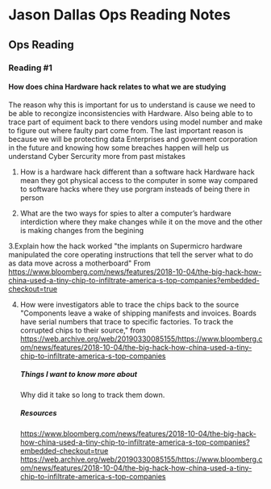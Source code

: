 # Jason Dallas Ops Reading Notes

## Ops Reading

### Reading #1

#### How does china Hardware hack relates to what we are studying

The reason why this is important for us to understand is cause we need to be able to recongize inconsistencies with Hardware. Also being able to to trace part of equiment back to there vendors using model number and make to figure out where faulty part come from. The last important reason is because we will be protecting data Enterprises and goverment corporation in the future and knowing how some breaches happen will help us understand Cyber Sercurity more from past mistakes

1. How is a hardware hack different than a software hack
  Hardware hack mean they got physical access to the computer in some way compared to software hacks where they use porgram insteads of being there in person

2. What are the two ways for spies to alter a computer’s hardware
   interdiction where they make changes while it on the move and the other is making changes from the begining 

3.Explain how the hack worked
  "the implants on Supermicro hardware manipulated the core operating instructions that tell the server what to do as data move across a motherboard"
  From https://www.bloomberg.com/news/features/2018-10-04/the-big-hack-how-china-used-a-tiny-chip-to-infiltrate-america-s-top-companies?embedded-checkout=true

4. How were investigators able to trace the chips back to the source
   "Components leave a wake of shipping manifests and invoices. Boards have serial numbers that trace to specific factories. To track the corrupted chips to their source,"
   from https://web.archive.org/web/20190330085155/https://www.bloomberg.com/news/features/2018-10-04/the-big-hack-how-china-used-a-tiny-chip-to-infiltrate-america-s-top-companies

   ##### Things I want to know more about

     Why did it take so long to track them down.

   ##### Resources
   https://www.bloomberg.com/news/features/2018-10-04/the-big-hack-how-china-used-a-tiny-chip-to-infiltrate-america-s-top-companies?embedded-checkout=true
   https://web.archive.org/web/20190330085155/https://www.bloomberg.com/news/features/2018-10-04/the-big-hack-how-china-used-a-tiny-chip-to-infiltrate-america-s-top-companies
   
